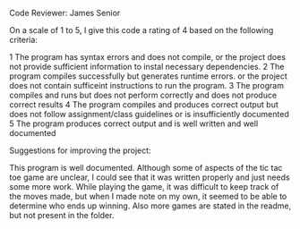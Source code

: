 Code Reviewer: James Senior

On a scale of 1 to 5, I give this code a rating of 4 based on the following criteria:

1  The program has syntax errors and does not compile, or the project does not provide sufficient information to instal necessary dependencies.
2  The program compiles successfully but generates runtime errors. or the project does not contain sufficeint instructions to run the program.
3  The program compiles and runs but does not perform correctly and does not produce correct results
4  The program compiles and produces correct output but does not follow assignment/class guidelines or is insufficiently documented
5  The program produces correct output and is well written and well documented

Suggestions for improving the project:

This program is well documented. Although some of aspects of the tic tac toe game are unclear, I could see that it was written properly and just needs some more work. While playing the game, it was difficult to keep track of the moves made, but when I made note on my own, it seemed to be able to determine who ends up winning. Also more games are stated in the readme, but not present in the folder.
